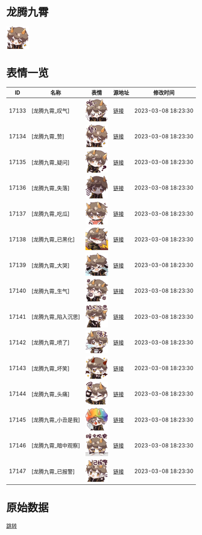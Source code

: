 # 龙腾九霄

<img src="./cover.png" height="60" alt="cover" />

# 表情一览

|ID|名称|表情|源地址|修改时间|
|----|----|----|----|----|
|17133|[龙腾九霄_叹气]|<img src="./pic/017133_%5B龙腾九霄_叹气%5D.png" height="60" alt="叹气"/>|[链接](https://i0.hdslb.com/bfs/garb/1e7a6446dc7cdf616af7f41470febf358c55a5fc.png)|2023-03-08 18:23:30|
|17134|[龙腾九霄_赞]|<img src="./pic/017134_%5B龙腾九霄_赞%5D.png" height="60" alt="赞"/>|[链接](https://i0.hdslb.com/bfs/garb/cf4939e2a630788e1a817b61fe654094fa86db0f.png)|2023-03-08 18:23:30|
|17135|[龙腾九霄_疑问]|<img src="./pic/017135_%5B龙腾九霄_疑问%5D.png" height="60" alt="疑问"/>|[链接](https://i0.hdslb.com/bfs/garb/84560036f59aec6df03bb98fd68aa401bbd55a5d.png)|2023-03-08 18:23:30|
|17136|[龙腾九霄_失落]|<img src="./pic/017136_%5B龙腾九霄_失落%5D.png" height="60" alt="失落"/>|[链接](https://i0.hdslb.com/bfs/garb/1cc9023f47872c2ad5a21ceecd9f37bef70b997b.png)|2023-03-08 18:23:30|
|17137|[龙腾九霄_吃瓜]|<img src="./pic/017137_%5B龙腾九霄_吃瓜%5D.png" height="60" alt="吃瓜"/>|[链接](https://i0.hdslb.com/bfs/garb/efa54de819945103dc07ec6316b1ab0e3fc87786.png)|2023-03-08 18:23:30|
|17138|[龙腾九霄_已黑化]|<img src="./pic/017138_%5B龙腾九霄_已黑化%5D.png" height="60" alt="已黑化"/>|[链接](https://i0.hdslb.com/bfs/garb/155bb9768e4e577a502694959e3359ff8ad53c39.png)|2023-03-08 18:23:30|
|17139|[龙腾九霄_大哭]|<img src="./pic/017139_%5B龙腾九霄_大哭%5D.png" height="60" alt="大哭"/>|[链接](https://i0.hdslb.com/bfs/garb/16c4a2a2a56ad94314ddb0a43f7b0695220616a4.png)|2023-03-08 18:23:30|
|17140|[龙腾九霄_生气]|<img src="./pic/017140_%5B龙腾九霄_生气%5D.png" height="60" alt="生气"/>|[链接](https://i0.hdslb.com/bfs/garb/9a677550f45eeed92e6df8dd8f40d9ae7b08ef2b.png)|2023-03-08 18:23:30|
|17141|[龙腾九霄_陷入沉思]|<img src="./pic/017141_%5B龙腾九霄_陷入沉思%5D.png" height="60" alt="陷入沉思"/>|[链接](https://i0.hdslb.com/bfs/garb/41d78098005853ad1b22612a5c08450ec07481ff.png)|2023-03-08 18:23:30|
|17142|[龙腾九霄_喷了]|<img src="./pic/017142_%5B龙腾九霄_喷了%5D.png" height="60" alt="喷了"/>|[链接](https://i0.hdslb.com/bfs/garb/079fe0b3acafd9b9aaf11bba0658e8e03d2e616c.png)|2023-03-08 18:23:30|
|17143|[龙腾九霄_坏笑]|<img src="./pic/017143_%5B龙腾九霄_坏笑%5D.png" height="60" alt="坏笑"/>|[链接](https://i0.hdslb.com/bfs/garb/ea52a04013eee474e2eab30926294a9587f20dc6.png)|2023-03-08 18:23:30|
|17144|[龙腾九霄_头痛]|<img src="./pic/017144_%5B龙腾九霄_头痛%5D.png" height="60" alt="头痛"/>|[链接](https://i0.hdslb.com/bfs/garb/8d1614987de0f9771e7692a160dd70f18e874266.png)|2023-03-08 18:23:30|
|17145|[龙腾九霄_小丑是我]|<img src="./pic/017145_%5B龙腾九霄_小丑是我%5D.png" height="60" alt="小丑是我"/>|[链接](https://i0.hdslb.com/bfs/garb/90393b715b7c210c0c2eaeb22116062085db8e8c.png)|2023-03-08 18:23:30|
|17146|[龙腾九霄_暗中观察]|<img src="./pic/017146_%5B龙腾九霄_暗中观察%5D.png" height="60" alt="暗中观察"/>|[链接](https://i0.hdslb.com/bfs/garb/35aa2af46747f139f1c3473e51ed15b197c5fad2.png)|2023-03-08 18:23:30|
|17147|[龙腾九霄_已报警]|<img src="./pic/017147_%5B龙腾九霄_已报警%5D.png" height="60" alt="已报警"/>|[链接](https://i0.hdslb.com/bfs/garb/071e900178694a01c154ffac9ae11b3846e6974b.png)|2023-03-08 18:23:30|

# 原始数据

[跳转](./raw.json)

